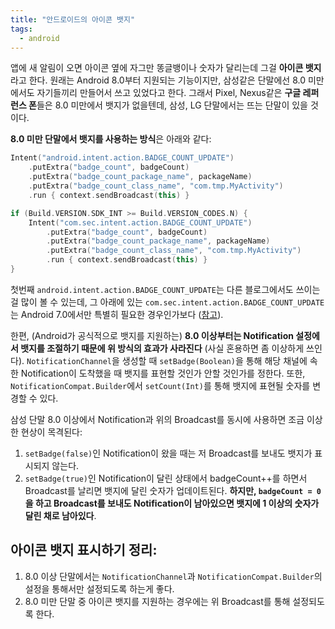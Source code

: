 ```yaml
---
title: "안드로이드의 아이콘 뱃지"
tags:
  - android
---
```


앱에 새 알림이 오면 아이콘 옆에 자그만 똥글뱅이나 숫자가 달리는데 그걸 **아이콘 뱃지**라고 한다.
원래는 Android 8.0부터 지원되는 기능이지만, 삼성같은 단말에선 8.0 미만에서도 자기들끼리 만들어서 쓰고 있었다고 한다.
그래서 Pixel, Nexus같은 **구글 레퍼런스 폰**들은 8.0 미만에서 뱃지가 없을텐데, 삼성, LG 단말에서는 뜨는 단말이 있을 것이다.

**8.0 미만 단말에서 뱃지를 사용하는 방식**은 아래와 같다:

```kotlin
Intent("android.intent.action.BADGE_COUNT_UPDATE")
    .putExtra("badge_count", badgeCount)
    .putExtra("badge_count_package_name", packageName)
    .putExtra("badge_count_class_name", "com.tmp.MyActivity")
    .run { context.sendBroadcast(this) }

if (Build.VERSION.SDK_INT >= Build.VERSION_CODES.N) {
    Intent("com.sec.intent.action.BADGE_COUNT_UPDATE")
        .putExtra("badge_count", badgeCount)
        .putExtra("badge_count_package_name", packageName)
        .putExtra("badge_count_class_name", "com.tmp.MyActivity")
        .run { context.sendBroadcast(this) }
}
```

첫번째 `android.intent.action.BADGE_COUNT_UPDATE`는 다른 블로그에서도 쓰이는걸 많이 볼 수 있는데,
그 아래에 있는 `com.sec.intent.action.BADGE_COUNT_UPDATE`는 Android 7.0에서만 특별히 필요한 경우인가보다 ([참고](https://support.citrix.com/article/CTX227296)).

한편, (Android가 공식적으로 뱃지를 지원하는) **8.0 이상부터는 Notification 설정에서 뱃지를 조절하기 때문에 위 방식의 효과가 사라진다** (사실 혼용하면 좀 이상하게 쓰인다).
`NotificationChannel`을 생성할 때 `setBadge(Boolean)`을 통해 해당 채널에 속한 Notification이 도착했을 때 뱃지를 표현할 것인가 안할 것인가를 정한다.
또한, `NotificationCompat.Builder`에서 `setCount(Int)`를 통해 뱃지에 표현될 숫자를 변경할 수 있다.

삼성 단말 8.0 이상에서 Notification과 위의 Broadcast를 동시에 사용하면 조금 이상한 현상이 목격된다:

1. `setBadge(false)`인 Notification이 왔을 때는 저 Broadcast를 보내도 뱃지가 표시되지 않는다.
2. `setBadge(true)`인 Notification이 달린 상태에서 badgeCount++를 하면서 Broadcast를 날리면 뱃지에 달린 숫자가 업데이트된다.
**하지만, `badgeCount = 0`을 하고 Broadcast를 보내도 Notification이 남아있으면 뱃지에 1 이상의 숫자가 달린 채로 남아있다**.

## 아이콘 뱃지 표시하기 정리:

1. 8.0 이상 단말에서는 `NotificationChannel`과 `NotificationCompat.Builder`의 설정을 통해서만 설정되도록 하는게 좋다.
2. 8.0 미만 단말 중 아이콘 뱃지를 지원하는 경우에는 위 Broadcast를 통해 설정되도록 한다.
